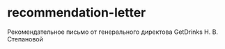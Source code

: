# recommendation-letter

Рекомендательное письмо от генерального директова GetDrinks Н. В. Степановой
